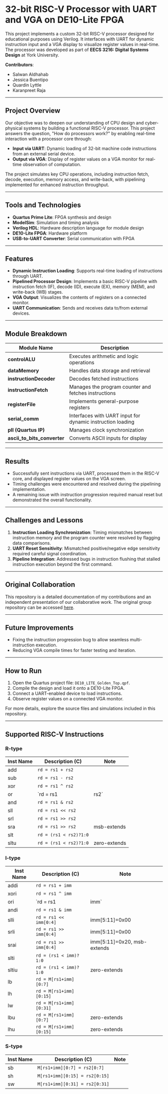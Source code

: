 # 32-bit RISC-V Processor with UART and VGA on DE10-Lite FPGA

This project implements a custom 32-bit RISC-V processor designed for educational purposes using Verilog. It interfaces with UART for dynamic instruction input and a VGA display to visualize register values in real-time. The processor was developed as part of **EECS 3216: Digital Systems Design** at York University.

**Contributors**:
- Salwan Aldhahab
- Jessica Buentipo
- Quardin Lyttle
- Karanpreet Raja

---

## Project Overview
Our objective was to deepen our understanding of CPU design and cyber-physical systems by building a functional RISC-V processor. This project answers the question, "How do processors work?" by enabling real-time interaction with a processor core through:

- **Input via UART**: Dynamic loading of 32-bit machine code instructions from an external serial device.
- **Output via VGA**: Display of register values on a VGA monitor for real-time observation of computation.

The project simulates key CPU operations, including instruction fetch, decode, execution, memory access, and write-back, with pipelining implemented for enhanced instruction throughput.

---

## Tools and Technologies
- **Quartus Prime Lite**: FPGA synthesis and design
- **ModelSim**: Simulation and timing analysis
- **Verilog HDL**: Hardware description language for module design
- **DE10-Lite FPGA**: Hardware platform
- **USB-to-UART Converter**: Serial communication with FPGA

---

## Features
- **Dynamic Instruction Loading**: Supports real-time loading of instructions through UART.
- **Pipelined Processor Design**: Implements a basic RISC-V pipeline with instruction fetch (IF), decode (ID), execute (EX), memory (MEM), and write-back (WB) stages.
- **VGA Output**: Visualizes the contents of registers on a connected monitor.
- **UART Communication**: Sends and receives data to/from external devices.

---

## Module Breakdown
| Module Name                  | Description                                          |
|------------------------------|------------------------------------------------------|
| **controlALU**               | Executes arithmetic and logic operations              |
| **dataMemory**               | Handles data storage and retrieval                    |
| **instructionDecoder**       | Decodes fetched instructions                         |
| **instructionFetch**         | Manages the program counter and fetches instructions |
| **registerFile**             | Implements general-purpose registers                  |
| **serial_comm**              | Interfaces with UART input for dynamic instruction loading |
| **pll (Quartus IP)**         | Manages clock synchronization                        |
| **ascii_to_bits_converter**  | Converts ASCII inputs for display                     |

---

## Results
- Successfully sent instructions via UART, processed them in the RISC-V core, and displayed register values on the VGA screen.
- Timing challenges were encountered and resolved during the pipelining implementation.
- A remaining issue with instruction progression required manual reset but demonstrated the overall functionality.

---

## Challenges and Lessons
1. **Instruction Loading Synchronization**: Timing mismatches between instruction memory and the program counter were resolved by flagging data comparisons.
2. **UART Reset Sensitivity**: Mismatched positive/negative edge sensitivity required careful signal coordination.
3. **Pipeline Integration**: Addressed bugs in instruction flushing that stalled instruction execution beyond the first command.

---

## Original Collaboration
This repository is a detailed documentation of my contributions and an independent presentation of our collaborative work. The original group repository can be accessed [here](https://github.com/KaranpreetRaja/Verilog-RISC-V-Processor).

---

## Future Improvements
- Fixing the instruction progression bug to allow seamless multi-instruction execution.
- Reducing VGA compile times for faster testing and iteration.

---

## How to Run
1. Open the Quartus project file: `DE10_LITE_Golden_Top.qpf`.
2. Compile the design and load it onto a DE10-Lite FPGA.
3. Connect a UART-enabled device to load instructions.
4. Observe register values on a connected VGA monitor.

For more details, explore the source files and simulations included in this repository.

---
## Supported RISC-V Instructions

### R-type

| Inst Name | Description (C) | Note |
|---|---|---|
| add | `rd = rs1 + rs2` |  |
| sub | `rd = rs1 - rs2` |  |
| xor | `rd = rs1 ^ rs2` |  |
| or  | `rd = rs1 | rs2` |  |
| and | `rd = rs1 & rs2` |  |
| sll | `rd = rs1 << rs2` |  |
| srl | `rd = rs1 >> rs2` |  |
| sra | `rd = rs1 >> rs2` | msb-extends |
| slt | `rd = (rs1 < rs2)?1:0` |  |
| sltu | `rd = (rs1 < rs2)?1:0` | zero-extends | 

### I-type

| Inst Name | Description (C) | Note |
|---|---|---|
| addi | `rd = rs1 + imm` |  |
| xori | `rd = rs1 ^ imm` |  |
| ori  | `rd = rs1 | imm` |  |
| andi | `rd = rs1 & imm` |  |
| slli | `rd = rs1 << imm[0:4]` | imm[5:11]=0x00 |
| srli | `rd = rs1 >> imm[0:4]` | imm[5:11]=0x00 |
| srai | `rd = rs1 >> imm[0:4]` | imm[5:11]=0x20, msb-extends |
| slti | `rd = (rs1 < imm)?1:0` |  |
| sltiu | `rd = (rs1 < imm)?1:0` | zero-extends |
| lb   | `rd = M[rs1+imm][0:7]` |  |
| lh   | `rd = M[rs1+imm][0:15]` |  |
| lw   | `rd = M[rs1+imm][0:31]` |  |
| lbu  | `rd = M[rs1+imm][0:7]` | zero-extends |
| lhu  | `rd = M[rs1+imm][0:15]` | zero-extends |

### S-type

| Inst Name | Description (C) | Note |
|---|---|---|
| sb   | `M[rs1+imm][0:7] = rs2[0:7]` |  |
| sh   | `M[rs1+imm][0:15] = rs2[0:15]` |  |
| sw   | `M[rs1+imm][0:31] = rs2[0:31]` |  |




